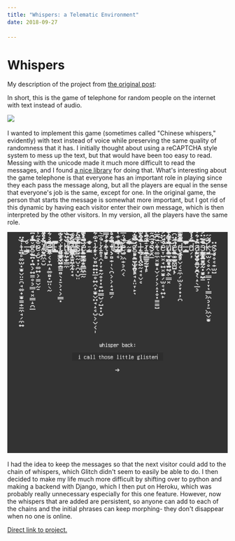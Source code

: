 ```yaml
---
title: "Whispers: a Telematic Environment"
date: 2018-09-27

---
```


# Whispers

My description of the project from [the original post](http://cmuems.com/2018/60212f/chromsan/09/27/chromsan-telematic/):

In short, this is the game of telephone for random people on the internet with text instead of audio.

![](/static/images/whispers/edit-4.gif)

I wanted to implement this game (sometimes called "Chinese whispers," evidently) with text instead of voice while preserving the same quality of randomness that it has. I initially thought about using a reCAPTCHA style system to mess up the text, but that would have been too easy to read. Messing with the unicode made it much more difficult to read the messages, and I found <a href="https://github.com/combatwombat/Lunicode.js">a nice library</a> for doing that. What's interesting about the game telephone is that everyone has an important role in playing since they each pass the message along, but all the players are equal in the sense that everyone's job is the same, except for one. In the original game, the person that starts the message is somewhat more important, but I got rid of this dynamic by having each visitor enter their own message, which is then interpreted by the other visitors.  In my version, all the players have the same role.

![](/static/images/whispers/edit-5.gif)

I had the idea to keep the messages so that the next visitor could add to the chain of whispers, which Glitch didn't seem to easily be able to do. I then decided to make my life much more difficult by shifting over to python and making a backend with Django, which I then put on Heroku, which was probably really unnecessary especially for this one feature. However, now the whispers that are added are persistent, so anyone can add to each of the chains and the initial phrases can keep morphing- they don't disappear when no one is online.

<a href="https://whisper-back.herokuapp.com">Direct link to project.</a>